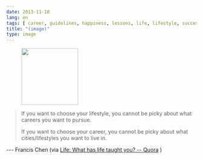 ```yaml
---
date: 2013-11-18
lang: en
tags: [ career, guidelines, happiness, lessons, life, lifestyle, success ]
title: "(image)"
type: image
---
```


<figure>
<a
href="https://hugo.ferreira.cc/if-you-want-to-choose-your-lifestyle-you-cannot/attachment/317/"
rel="attachment"><img
src="https://hugo.ferreira.cc/wp-content/uploads/2013/11/tumblr_mwh3e0jkX91qz82meo1_400-150x150.jpg"
width="150" height="150" /></a></figure>

> If you want to choose your lifestyle, you cannot be picky about what
> careers you want to pursue.
>
> If you want to choose your career, you cannot be picky about what
> cities/lifestyles you want to live in.

--- Francis Chen (via [Life: What has life taught you? --
Quora](http://www.quora.com/Life/What-has-life-taught-you) )

